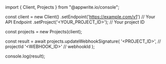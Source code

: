 import { Client, Projects } from "@appwrite.io/console";

const client = new Client()
    .setEndpoint('https://example.com/v1') // Your API Endpoint
    .setProject('<YOUR_PROJECT_ID>'); // Your project ID

const projects = new Projects(client);

const result = await projects.updateWebhookSignature(
    '<PROJECT_ID>', // projectId
    '<WEBHOOK_ID>' // webhookId
);

console.log(result);
